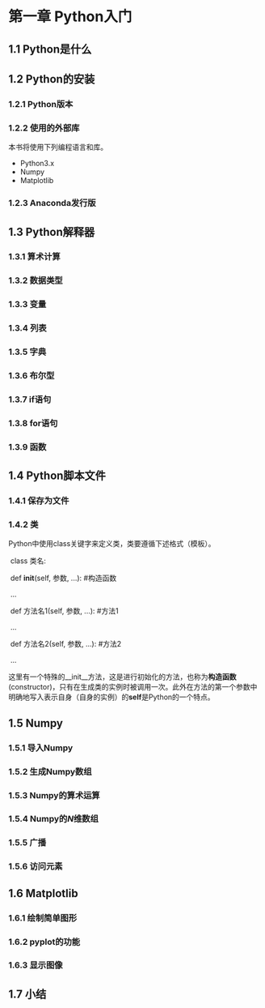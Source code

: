 # 第一章 Python入门

## 1.1 Python是什么

## 1.2 Python的安装

### 1.2.1 Python版本

### 1.2.2 使用的外部库

本书将使用下列编程语言和库。

* Python3.x
* Numpy
* Matplotlib

### 1.2.3 Anaconda发行版

## 1.3 Python解释器

### 1.3.1 算术计算

### 1.3.2 数据类型

### 1.3.3 变量

### 1.3.4 列表

### 1.3.5 字典

### 1.3.6 布尔型

### 1.3.7 if语句

### 1.3.8 for语句

### 1.3.9 函数

## 1.4 Python脚本文件

### 1.4.1 保存为文件

### 1.4.2 类

Python中使用class关键字来定义类，类要遵循下述格式（模板）。

​	class 类名:

​		def __init__(self, 参数, ...): #构造函数

​			...

​		def 方法名1(self, 参数, ...): #方法1

​			...

​		def 方法名2(self, 参数, ...): #方法2

​			...

这里有一个特殊的__init__方法，这是进行初始化的方法，也称为**构造函数**(constructor)，只有在生成类的实例时被调用一次。此外在方法的第一个参数中明确地写入表示自身（自身的实例）的**self**是Python的一个特点。

## 1.5 Numpy

### 1.5.1 导入Numpy

### 1.5.2 生成Numpy数组

### 1.5.3 Numpy的算术运算

### 1.5.4 Numpy的***N***维数组

### 1.5.5 广播

### 1.5.6 访问元素

## 1.6 Matplotlib

### 1.6.1 绘制简单图形

### 1.6.2 pyplot的功能

### 1.6.3 显示图像

## 1.7 小结

